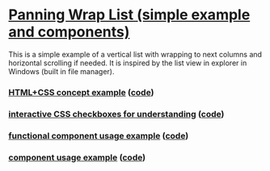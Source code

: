# [Panning Wrap List (simple example and components)](https://github.com/UniBreakfast/wrap-list-component)

This is a simple example of a vertical list with wrapping to next columns and horizontal scrolling if needed. It is inspired by the list view in explorer in Windows (built in file manager).

### [HTML+CSS concept example](https://unibreakfast.github.io/wrap-list-component/html-css-example) ([code](html-css-example))
### [interactive CSS checkboxes for understanding](https://unibreakfast.github.io/wrap-list-component/interactive-css-checkboxes) ([code](interactive-css-checkboxes))
### [functional component usage example](https://unibreakfast.github.io/wrap-list-component/use-functional-component) ([code](use-functional-component))
### [component usage example](https://unibreakfast.github.io/wrap-list-component/use-class-component) ([code](use-class-component))
